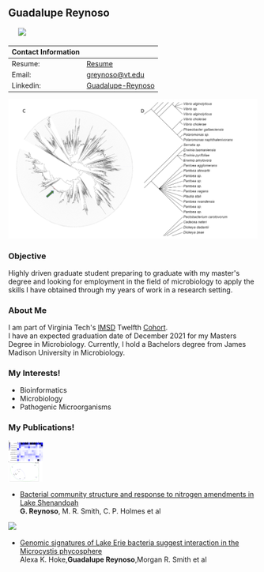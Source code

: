 <head>
 <link rel="apple-touch-icon" sizes="180x180" href="/apple-touch-icon.png">
 <link rel="icon" type="image/png" sizes="32x32" href="/favicon-32x32.png">
 <link rel="icon" type="image/png" sizes="16x16" href="/favicon-16x16.png">
 <link rel="manifest" href="/site.webmanifest">
 <link rel="mask-icon" href="/safari-pinned-tab.svg" color="#5bbad5">
 <meta name="msapplication-TileColor" content="#da532c">
 <meta name="theme-color" content="#ffffff">
</head>

## Guadalupe Reynoso

<img align="left" src="https://media-exp1.licdn.com/dms/image/C4D03AQG2xPL0-ns7Gg/profile-displayphoto-shrink_800_800/0/1593097070428?e=1639008000&v=beta&t=R3cpYRQ2Osl5zLu6z4_xL4Li84XrqY4kOJye2pKuDTc" width=200 style="padding-right: 20px; padding-left: 20px; padding-bottom: 20px;"/>


| Contact Information | |
| ------------ | ---------- |
| Resume: | [Resume](https://github.com/rnic92/GReynoso/blob/gh-pages/assets/Resume-GR.pdf)|
| Email: | greynoso@vt.edu |
| Linkedin: | [Guadalupe-Reynoso](https://www.linkedin.com/in/guadalupe-reynoso) |




![Tree](/docs/assets/tree1.png)


### Objective  
Highly driven graduate student preparing to graduate with my master's degree and looking for employment in the field of microbiology to apply the skills I have obtained through my years of work in a research setting.  

<!---You can download my full [Resume](https://github.com/rnic92/GReynoso/blob/gh-pages/assets/Resume-GR.pdf). or [CV](https://github.com/rnic92/GReynoso/assets/cv).
Check out my [LinkedIn](https://www.linkedin.com/in/guadalupe-reynoso)  --->


### About Me  
I am part of Virginia Tech's [IMSD](https://imsd.apsc.vt.edu/) Twelfth [Cohort](https://imsd.apsc.vt.edu/About/Scholars/twelfth-cohort.html).  
I have an expected graduation date of December 2021 for my Masters Degree in Microbiology.
Currently, I hold a Bachelors degree from James Madison University in Microbiology.

### My Interests!  
- Bioinformatics
- Microbiology
- Pathogenic Microorganisms


### My Publications!  
<img src="/docs/assets/m_wst-em19545f02.png" width=70>

- [Bacterial community structure and response to nitrogen amendments in Lake Shenandoah](https://iwaponline.com/wst/article/80/4/675/69731/Bacterial-community-structure-and-response-to)  
__G. Reynoso__, M. R. Smith, C. P. Holmes et al

<a href="https://journals.plos.org/plosone/article?id=10.1371/journal.pone.0257017">
<img src="https://journals.plos.org/plosone/article/figure/image?size=inline&id=info:doi/10.1371/journal.pone.0257017.g003" width=70>
</a>

- [Genomic signatures of Lake Erie bacteria suggest interaction in the Microcystis phycosphere](https://journals.plos.org/plosone/article?id=10.1371/journal.pone.0257017)  
Alexa K. Hoke,__Guadalupe Reynoso__,Morgan R. Smith et al
